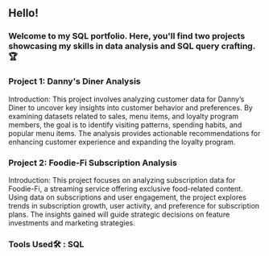 
## Hello!
### Welcome to my SQL portfolio. Here, you'll find two projects showcasing my skills in data analysis and SQL query crafting.🏆

### Project 1: Danny's Diner Analysis
Introduction:
This project involves analyzing customer data for Danny’s Diner to uncover key insights into customer behavior and preferences. By examining datasets related to sales, menu items, and loyalty program members, the goal is to identify visiting patterns, spending habits, and popular menu items. The analysis provides actionable recommendations for enhancing customer experience and expanding the loyalty program.


### Project 2: Foodie-Fi Subscription Analysis
Introduction:
This project focuses on analyzing subscription data for Foodie-Fi, a streaming service offering exclusive food-related content. Using data on subscriptions and user engagement, the project explores trends in subscription growth, user activity, and preference for subscription plans. The insights gained will guide strategic decisions on feature investments and marketing strategies.

### Tools Used🛠️ : SQL



